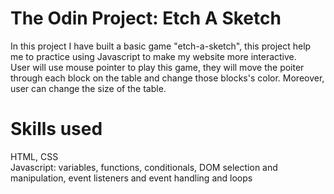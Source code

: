 # The Odin Project: Etch A Sketch
In this project I have built a basic game "etch-a-sketch", this project help me to practice using Javascript to make my website more interactive.  
User will use mouse pointer to play this game, they will move the poiter through each block on the table and change those blocks's color. Moreover, user can change the size of the table.
# Skills used
HTML, CSS  
Javascript: variables, functions, conditionals, DOM selection and manipulation, event listeners and event handling and loops
